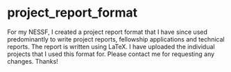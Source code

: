 # project_report_format

For my NESSF, I created a project report format that I have since used predominantly to write
project reports, fellowship applications and technical reports. The report is written using
LaTeX. I have uploaded the individual projects that I used this format for. Please contact me 
for requesting any changes. Thanks! 